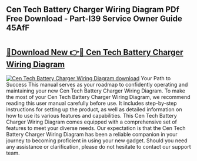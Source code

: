 ## Cen Tech Battery Charger Wiring Diagram PDf Free Download - Part-l39 Service Owner Guide 45AfF

# <h2><a href="http://dflbsa.blite.top/?on=Cen+Tech+Battery+Charger+Wiring+Diagram">🔗Download New 👉🔴 Cen Tech Battery Charger Wiring Diagram</a></h2>

[![Cen Tech Battery Charger Wiring Diagram download](https://i.imgur.com/lujVjoI.png)](http://dflbsa.blite.top/?on=Cen+Tech+Battery+Charger+Wiring+Diagram)
Your Path to Success This manual serves as your roadmap to confidently operating and maintaining your new Cen Tech Battery Charger Wiring Diagram. To make the most of your Cen Tech Battery Charger Wiring Diagram, we recommend reading this user manual carefully before use. It includes step-by-step instructions for setting up the product, as well as detailed information on how to use its various features and capabilities. This Cen Tech Battery Charger Wiring Diagram comes equipped with a comprehensive set of features to meet your diverse needs. Our expectation is that the Cen Tech Battery Charger Wiring Diagram has been a reliable companion in your journey to becoming proficient in using your new gadget. Should you need any assistance or clarification, please do not hesitate to contact our support team.
